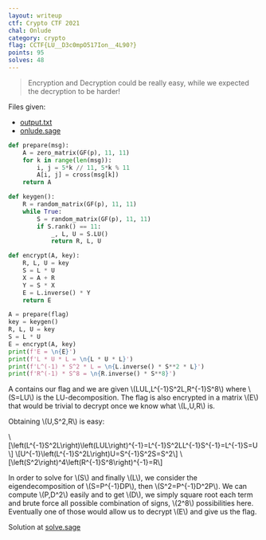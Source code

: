 ```yaml
---
layout: writeup
ctf: Crypto CTF 2021
chal: Onlude
category: crypto
flag: CCTF{LU__D3c0mpO517Ion__4L90?}
points: 95
solves: 48
---
```


> Encryption and Decryption could be really easy, while we expected the decryption to be harder!

Files given:
 - [output.txt](output.txt)
 - [onlude.sage](onlude.sage)

```python
def prepare(msg):
	A = zero_matrix(GF(p), 11, 11)
	for k in range(len(msg)):
		i, j = 5*k // 11, 5*k % 11
		A[i, j] = cross(msg[k])
	return A

def keygen():
	R = random_matrix(GF(p), 11, 11)
	while True:
		S = random_matrix(GF(p), 11, 11)
		if S.rank() == 11:
			_, L, U = S.LU()
			return R, L, U

def encrypt(A, key):
	R, L, U = key
	S = L * U
	X = A + R
	Y = S * X
	E = L.inverse() * Y
	return E

A = prepare(flag)
key = keygen()
R, L, U = key
S = L * U
E = encrypt(A, key)
print(f'E = \n{E}')
print(f'L * U * L = \n{L * U * L}')
print(f'L^(-1) * S^2 * L = \n{L.inverse() * S**2 * L}')
print(f'R^(-1) * S^8 = \n{R.inverse() * S**8}')
```

A contains our flag and we are given \\(LUL,L^{-1}S^2L,R^{-1}S^8\\) where \\(S=LU\\) is the LU-decomposition. The flag is also encrypted in a matrix \\(E\\) that would be trivial to decrypt once we know what \\(L,U,R\\) is. 

Obtaining \\(U,S^2,R\\) is easy:

\\[\left(L^{-1}S^2L\right)\left(LUL\right)^{-1}=L^{-1}S^2LL^{-1}S^{-1}=L^{-1}S=U\\]
\\[U^{-1}\left(L^{-1}S^2L\right)U=S^{-1}S^2S=S^2\\]
\\[\left(S^2\right)^4\left(R^{-1}S^8\right)^{-1}=R\\]

In order to solve for \\(S\\) and finally \\(L\\), we consider the eigendecomposition of \\(S=P^{-1}DP\\), then \\(S^2=P^{-1}D^2P\\). We can compute \\(P,D^2\\) easily and to get \\(D\\), we simply square root each term and brute force all possible combination of signs, \\(2^8\\) possibilities here. Eventually one of those would allow us to decrypt \\(E\\) and give us the flag.

Solution at [solve.sage](solve.sage)
